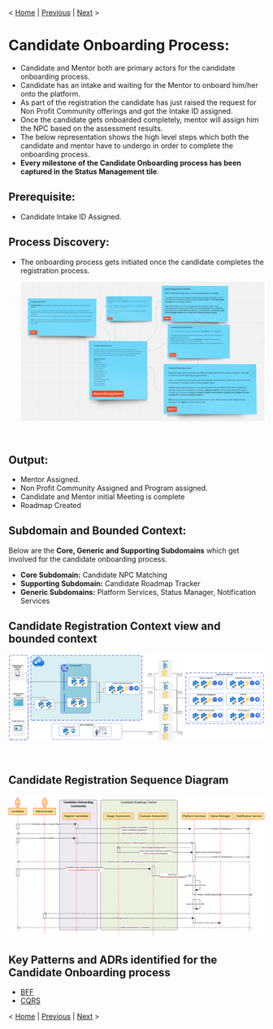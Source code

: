 < [Home](../README.md) | [Previous](./6_Arch_CandidateRegistration.md) | [Next](./8_Arch_CandidateRoadmapTracker.md) >

# Candidate Onboarding Process:

- Candidate and Mentor both are primary actors for the candidate onboarding process.
- Candidate has an intake and waiting for the Mentor to onboard him/her onto the platform.
- As part of the registration the candidate has just raised the request for Non Profit Community offerings and got the Intake ID assigned.
- Once the candidate gets onboarded completely, mentor will assign him the NPC based on the assessment results.
- The below representation shows the high level steps which both the candidate and mentor have to undergo in order to complete the onboarding process. 
- **Every milestone of the Candidate Onboarding process has been captured in the Status Management tile**.

## Prerequisite: 
  - Candidate Intake ID Assigned.

## Process Discovery:

- The onboarding process gets initiated once the candidate completes the registration process.
  <p align="center">
  <img src="..//Images/CandidateOnboardingProcess.png" />
</p>
  
<br />

## Output:
- Mentor Assigned.
- Non Profit Community Assigned and Program assigned.
- Candidate and Mentor initial Meeting is complete
- Roadmap Created

## Subdomain and Bounded Context:

Below are the **Core, Generic and Supporting Subdomains** which get involved for the candidate onboarding process.

- **Core Subdomain:** Candidate NPC Matching
- **Supporting Subdomain:** Candidate Roadmap Tracker
- **Generic Subdomains:** Platform Services, Status Manager, Notification Services

## Candidate Registration Context view and bounded context 

<p align="center">
  <img src="..//Images/CandidateRegistrationContextviewandboundedcontext.png" />
</p>
<br />

## Candidate Registration Sequence Diagram

<p align="center">
  <img src="..//Images/CandidateRegistrationSequenceDiagram.png" />
</p>
 
## Key Patterns and ADRs identified for the Candidate Onboarding process
- [BFF](../ADRs/ADR012_BFF.md)
- [CQRS](./ADRs/ADR013_CQRS.md)

< [Home](../README.md) | [Previous](./6_Arch_CandidateRegistration.md) | [Next](./8_Arch_CandidateRoadmapTracker.md) >
